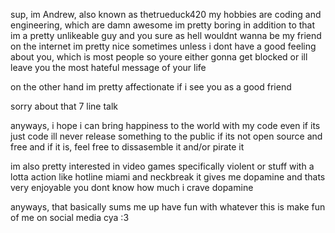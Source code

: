 sup, im Andrew, also known as thetrueduck420
my hobbies are coding and engineering, which are damn awesome
im pretty boring 
in addition to that im a pretty unlikeable guy and you sure as hell wouldnt wanna be my friend
on the internet im pretty nice sometimes
unless i dont have a good feeling about you, which is most people
so youre either gonna get blocked or ill leave you the most hateful message of your life


on the other hand im pretty affectionate if i see you as a good friend


sorry about that 7 line talk


anyways, i hope i can bring happiness to the world with my code
even if its just code
ill never release something to the public if its not open source and free
and if it is, feel free to dissasemble it and/or pirate it


im also pretty interested in video games
specifically violent or stuff with a lotta action
like hotline miami and neckbreak
it gives me dopamine and thats very enjoyable
you dont know how much i crave dopamine


anyways, that basically sums me up
have fun with whatever this is
make fun of me on social media
cya :3

